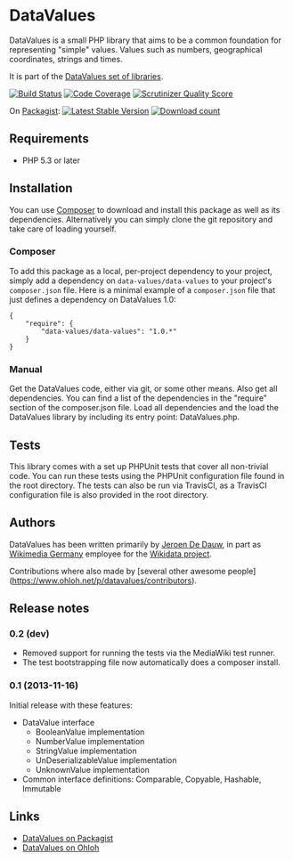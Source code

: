# DataValues

DataValues is a small PHP library that aims to be a common foundation for representing "simple"
values. Values such as numbers, geographical coordinates, strings and times.

It is part of the [DataValues set of libraries](https://github.com/DataValues).

[![Build Status](https://secure.travis-ci.org/DataValues/DataValues.png?branch=master)](http://travis-ci.org/DataValues/DataValues)
[![Code Coverage](https://scrutinizer-ci.com/g/DataValues/DataValues/badges/coverage.png?s=56a1ea89df94c6d9b4223ba584d0d4556e1984ef)](https://scrutinizer-ci.com/g/DataValues/DataValues/)
[![Scrutinizer Quality Score](https://scrutinizer-ci.com/g/DataValues/DataValues/badges/quality-score.png?s=ba9364790e6b521277a3829ffb91e2c2e1b68c3c)](https://scrutinizer-ci.com/g/DataValues/DataValues/)

On [Packagist](https://packagist.org/packages/data-values/data-values):
[![Latest Stable Version](https://poser.pugx.org/data-values/data-values/version.png)](https://packagist.org/packages/data-values/data-values)
[![Download count](https://poser.pugx.org/data-values/data-values/d/total.png)](https://packagist.org/packages/data-values/data-values)

## Requirements

* PHP 5.3 or later

## Installation

You can use [Composer](http://getcomposer.org/) to download and install
this package as well as its dependencies. Alternatively you can simply clone
the git repository and take care of loading yourself.

### Composer

To add this package as a local, per-project dependency to your project, simply add a
dependency on `data-values/data-values` to your project's `composer.json` file.
Here is a minimal example of a `composer.json` file that just defines a dependency on
DataValues 1.0:

    {
        "require": {
            "data-values/data-values": "1.0.*"
        }
    }

### Manual

Get the DataValues code, either via git, or some other means. Also get all dependencies.
You can find a list of the dependencies in the "require" section of the composer.json file.
Load all dependencies and the load the DataValues library by including its entry point:
DataValues.php.

## Tests

This library comes with a set up PHPUnit tests that cover all non-trivial code. You can run these
tests using the PHPUnit configuration file found in the root directory. The tests can also be run
via TravisCI, as a TravisCI configuration file is also provided in the root directory.

## Authors

DataValues has been written primarily by [Jeroen De Dauw](https://www.mediawiki.org/wiki/User:Jeroen_De_Dauw),
in part as [Wikimedia Germany](https://wikimedia.de) employee for the [Wikidata project](https://wikidata.org/).

Contributions where also made by [several other awesome people]
(https://www.ohloh.net/p/datavalues/contributors).

## Release notes

### 0.2 (dev)

* Removed support for running the tests via the MediaWiki test runner.
* The test bootstrapping file now automatically does a composer install.

### 0.1 (2013-11-16)

Initial release with these features:

* DataValue interface
	* BooleanValue implementation
	* NumberValue implementation
	* StringValue implementation
	* UnDeserializableValue implementation
	* UnknownValue implementation
* Common interface definitions: Comparable, Copyable, Hashable, Immutable

## Links

* [DataValues on Packagist](https://packagist.org/packages/data-values/data-values)
* [DataValues on Ohloh](https://www.ohloh.net/p/datavalues)
